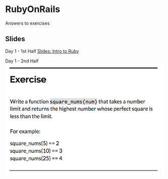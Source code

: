 # RubyOnRails
Answers to exercises

## Slides
Day 1 - 1st Half
[Slides: Intro to Ruby](https://docs.google.com/presentation/d/1vgaBY-wLSe1JphycXlo_b65w3YsHMVjRrXVcOXCm_Jk/edit#slide=id.p)


Day 1 - 2nd Half
![Exercise1](/Day1-2ndHalf/img/ex1-squareroot.png)
